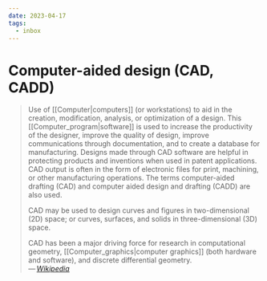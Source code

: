 ```yaml
---
date: 2023-04-17
tags:
  - inbox
---
```


# Computer-aided design (CAD, CADD)

> Use of [[Computer|computers]] (or workstations) to aid in the creation,
> modification, analysis, or optimization of a design. This
> [[Computer_program|software]] is used to increase the productivity of the
> designer, improve the quality of design, improve communications through
> documentation, and to create a database for manufacturing. Designs made
> through CAD software are helpful in protecting products and inventions when
> used in patent applications. CAD output is often in the form of electronic
> files for print, machining, or other manufacturing operations. The terms
> computer-aided drafting (CAD) and computer aided design and drafting (CADD)
> are also used.
>
> CAD may be used to design curves and figures in two-dimensional (2D) space; or
> curves, surfaces, and solids in three-dimensional (3D) space.
>
> CAD has been a major driving force for research in computational geometry,
> [[Computer_graphics|computer graphics]] (both hardware and software), and discrete differential
> geometry.\
> — <cite>[Wikipedia](https://en.wikipedia.org/wiki/Computer-aided_design)</cite>
